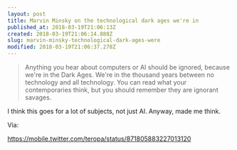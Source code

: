 ```yaml
---
layout: post
title: Marvin Minsky on the technological dark ages we're in
published_at: 2018-03-19T21:06:13Z
created: 2018-03-19T21:06:14.888Z
slug: marvin-minsky-technological-dark-ages-were
modified: 2018-03-19T21:06:37.278Z
---
```

> Anything you hear about computers or AI should be ignored, because we're in the Dark Ages. We're in the thousand years between no technology and all technology. You can read what your contemporaries think, but you should remember they are ignorant savages.

I think this goes for a lot of subjects, not just AI. Anyway, made me think.

Via:

https://mobile.twitter.com/teropa/status/871805883227013120
